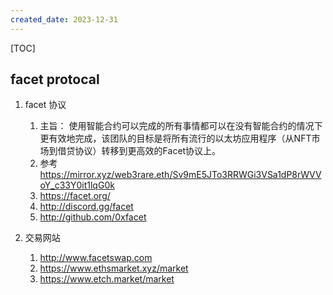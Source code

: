 ```yaml
---
created_date: 2023-12-31
---
```


[TOC]

## facet protocal

1. facet 协议

   1. 主旨： 使用智能合约可以完成的所有事情都可以在没有智能合约的情况下更有效地完成，该团队的目标是将所有流行的以太坊应用程序（从NFT市场到借贷协议）转移到更高效的Facet协议上。
   2. 参考 https://mirror.xyz/web3rare.eth/Sv9mE5JTo3RRWGi3VSa1dP8rWVVoY_c33Y0it1lqG0k
   3. https://facet.org/
   4. http://discord.gg/facet
   5. http://github.com/0xfacet

2. 交易网站

   1. http://www.facetswap.com
   2. https://www.ethsmarket.xyz/market
   3. https://www.etch.market/market
